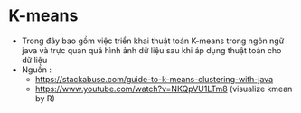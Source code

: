 # K-means
- Trong đây bao gồm việc triển khai thuật toán K-means trong ngôn ngữ java và trực quan quá hình ảnh dữ liệu sau khi áp dụng thuật toán cho dữ liệu
- Nguồn :
  - https://stackabuse.com/guide-to-k-means-clustering-with-java
  - https://www.youtube.com/watch?v=NKQpVU1LTm8 (visualize kmean by R)



